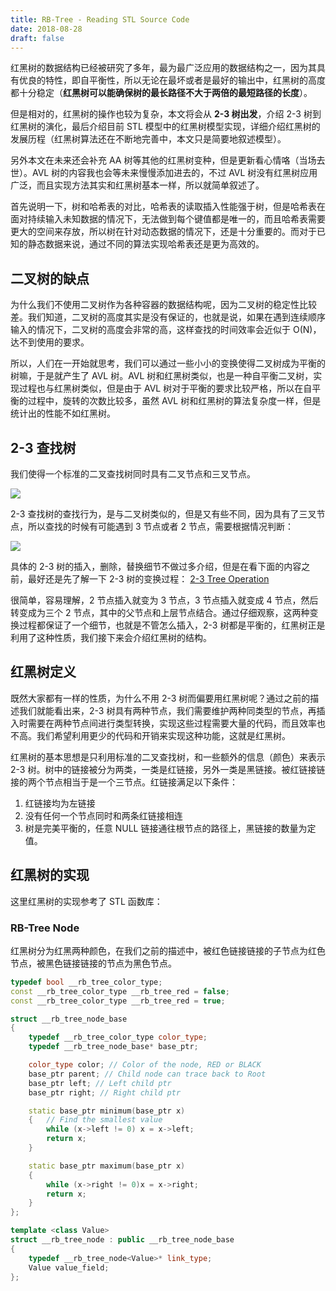 ```yaml
---
title: RB-Tree - Reading STL Source Code
date: 2018-08-28
draft: false
---
```


红黑树的数据结构已经被研究了多年，最为最广泛应用的数据结构之一，因为其具有优良的特性，即自平衡性，所以无论在最坏或者是最好的输出中，红黑树的高度都十分稳定（**红黑树可以能确保树的最长路径不大于两倍的最短路径的长度**）。

<!--more-->

但是相对的，红黑树的操作也较为复杂，本文将会从 **2-3 树出发**，介绍 2-3 树到红黑树的演化，最后介绍目前 STL 模型中的红黑树模型实现，详细介绍红黑树的发展历程（红黑树算法还在不断地完善中，本文只是简要地叙述模型）。

另外本文在未来还会补充 AA 树等其他的红黑树变种，但是更新看心情咯（当场去世）。AVL 树的内容我也会等未来慢慢添加进去的，不过 AVL 树没有红黑树应用广泛，而且实现方法其实和红黑树基本一样，所以就简单叙述了。

首先说明一下，树和哈希表的对比，哈希表的读取插入性能强于树，但是哈希表在面对持续输入未知数据的情况下，无法做到每个键值都是唯一的，而且哈希表需要更大的空间来存放，所以树在针对动态数据的情况下，还是十分重要的。而对于已知的静态数据来说，通过不同的算法实现哈希表还是更为高效的。

## 二叉树的缺点
为什么我们不使用二叉树作为各种容器的数据结构呢，因为二叉树的稳定性比较差。我们知道，二叉树的高度其实是没有保证的，也就是说，如果在遇到连续顺序输入的情况下，二叉树的高度会非常的高，这样查找的时间效率会近似于 O(N)，达不到使用的要求。

所以，人们在一开始就思考，我们可以通过一些小小的变换使得二叉树成为平衡的树嘛，于是就产生了 AVL 树。AVL 树和红黑树类似，也是一种自平衡二叉树，实现过程也与红黑树类似，但是由于 AVL 树对于平衡的要求比较严格，所以在自平衡的过程中，旋转的次数比较多，虽然 AVL 树和红黑树的算法复杂度一样，但是统计出的性能不如红黑树。

## 2-3 查找树
我们使得一个标准的二叉查找树同时具有二叉节点和三叉节点。

![][1]

2-3 查找树的查找行为，是与二叉树类似的，但是又有些不同，因为具有了三叉节点，所以查找的时候有可能遇到 3 节点或者 2 节点，需要根据情况判断：

![][2]

具体的 2-3 树的插入，删除，替换细节不做过多介绍，但是在看下面的内容之前，最好还是先了解一下 2-3 树的变换过程：
[2-3 Tree Operation](https://en.wikipedia.org/wiki/2%E2%80%933_tree#Operations)

很简单，容易理解，2 节点插入就变为 3 节点，3 节点插入就变成 4 节点，然后转变成为三个 2 节点，其中的父节点和上层节点结合。通过仔细观察，这两种变换过程都保证了一个细节，也就是不管怎么插入，2-3 树都是平衡的，红黑树正是利用了这种性质，我们接下来会介绍红黑树的结构。

## 红黑树定义
既然大家都有一样的性质，为什么不用 2-3 树而偏要用红黑树呢？通过之前的描述我们就能看出来，2-3 树具有两种节点，我们需要维护两种同类型的节点，再插入时需要在两种节点间进行类型转换，实现这些过程需要大量的代码，而且效率也不高。我们希望利用更少的代码和开销来实现这种功能，这就是红黑树。

红黑树的基本思想是只利用标准的二叉查找树，和一些额外的信息（颜色）来表示 2-3 树。树中的链接被分为两类，一类是红链接，另外一类是黑链接。被红链接链接的两个节点相当于是一个三节点。红链接满足以下条件：

1. 红链接均为左链接
2. 没有任何一个节点同时和两条红链接相连
3. 树是完美平衡的，任意 NULL 链接通往根节点的路径上，黑链接的数量为定值。

## 红黑树的实现
这里红黑树的实现参考了 STL 函数库：

### RB-Tree Node
红黑树分为红黑两种颜色，在我们之前的描述中，被红色链接链接的子节点为红色节点，被黑色链接链接的节点为黑色节点。

```cpp
typedef bool __rb_tree_color_type;
const __rb_tree_color_type __rb_tree_red = false;
const __rb_tree_color_type __rb_tree_red = true;

struct __rb_tree_node_base
{
	typedef __rb_tree_color_type color_type;
	typedef __rb_tree_node_base* base_ptr;

	color_type color; // Color of the node, RED or BLACK
	base_ptr parent; // Child node can trace back to Root
	base_ptr left; // Left child ptr
	base_ptr right; // Right child ptr

	static base_ptr minimum(base_ptr x)
	{   // Find the smallest value 
		while (x->left != 0) x = x->left; 
		return x;
	}

	static base_ptr maximum(base_ptr x)
	{
		while (x->right != 0)x = x->right;
		return x;
	}
};

template <class Value>
struct __rb_tree_node : public __rb_tree_node_base 
{
	typedef __rb_tree_node<Value>* link_type;
	Value value_field;
};
```

[1]: /img/2018-8-28-RB-tree/2-3-1.png
[2]: /img/2018-8-28-RB-tree/2-3-2.png
